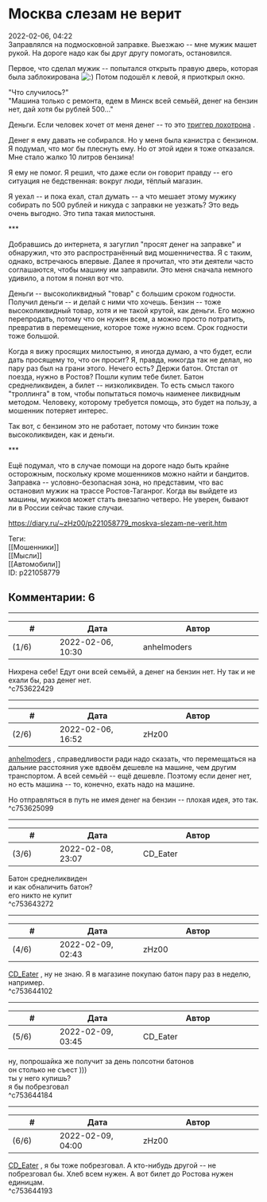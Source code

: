 Москва слезам не верит
======================

  
2022-02-06, 04:22  
 Заправлялся на подмосковной заправке. Выезжаю -- мне мужик машет рукой. На дороге надо как бы друг другу помогать, остановился.   
   
 Первое, что сделал мужик -- попытался открыть правую дверь, которая была заблокирована ![:)](/picture/3.gif) Потом подошёл к левой, я приоткрыл окно.   
   
 "Что случилось?"   
 "Машина только с ремонта, едем в Минск всей семьёй, денег на бензин нет, дай хотя бы рублей 500..."   
   
 Деньги. Если человек хочет от меня денег -- то это  [триггер лохотрона](О%20маскировке%20лохотрона)  .   
   
 Денег я ему давать не собирался. Но у меня была канистра с бензином. Я подумал, что мог бы плеснуть ему. Но от этой идеи я тоже отказался. Мне стало жалко 10 литров бензина!   
   
 Я ему не помог. Я решил, что даже если он говорит правду -- его ситуация не бедственная: вокруг люди, тёплый магазин.   
   
 Я уехал -- и пока ехал, стал думать -- а что мешает этому мужику собирать по 500 рублей и никуда с заправки не уезжать? Это ведь очень выгодно. Это типа такая милостыня.   
   
 \*\*\*   
   
 Добравшись до интернета, я загуглил "просят денег на заправке" и обнаружил, что это распространённый вид мошенничества. Я с таким, однако, встречаюсь впервые. Далее я прочитал, что эти деятели часто соглашаются, чтобы машину им заправили. Это меня сначала немного удивило, а потом я понял вот что.   
   
 Деньги -- высоколиквидный "товар" с большим сроком годности. Получил деньги -- и делай с ними что хочешь. Бензин -- тоже высоколиквидный товар, хотя и не такой крутой, как деньги. Его можно перепродать, потому что он нужен всем, а можно просто потратить, превратив в перемещение, которое тоже нужно всем. Срок годности тоже большой.   
   
 Когда я вижу просящих милостыню, я иногда думаю, а что будет, если дать просящему то, что он просит? Я, правда, никогда так не делал, но пару раз был на грани этого. Нечего есть? Держи батон. Отстал от поезда, нужно в Ростов? Пошли купим тебе билет. Батон среднеликвиден, а билет -- низколиквиден. То есть смысл такого "троллинга" в том, чтобы попытаться помочь наименее ликвидным методом. Человеку, которому требуется помощь, это будет на пользу, а мошенник потеряет интерес.   
   
 Так вот, с бензином это не работает, потому что бинзин тоже высоколиквиден, как и деньги.   
   
 \*\*\*   
   
 Ещё подумал, что в случае помощи на дороге надо быть крайне осторожным, поскольку кроме мошенников можно найти и бандитов. Заправка -- условно-безопасная зона, но представим, что вас остановил мужик на трассе Ростов-Таганрог. Когда вы выйдете из машины, мужиков может стать внезапно четверо. Не уверен, бывают ли в России сейчас такие случаи.   
  
<https://diary.ru/~zHz00/p221058779_moskva-slezam-ne-verit.htm>  
  
Теги:  
[[Мошенники]]  
[[Мысли]]  
[[Автомобили]]  
ID: p221058779  


Комментарии: 6
--------------

  


---



|         #         |              Дата              |                     Автор                     |           ID           |
| --- | --- | --- | --- |
| (1/6) | 2022-02-06, 10:30 | anhelmoders | c753622429 |

  
 Нихрена себе! Едут они всей семьёй, а денег на бензин нет. Ну так и не ехали бы, раз денег нет.   
 ^c753622429

---



|         #         |              Дата              |                     Автор                     |           ID           |
| --- | --- | --- | --- |
| (2/6) | 2022-02-06, 16:52 | zHz00 | c753625099 |

  
  [anhelmoders](https://anhelmoders.diary.ru "No plans. Only wonders.")  , справедливости ради надо сказать, что перемещаться на дальние расстояния уже вдвоём дешевле на машине, чем другим транспортом. А всей семьёй -- ещё дешевле. Поэтому если денег нет, но есть машина -- то, конечно, ехать надо на машине.   
   
 Но отправляться в путь не имея денег на бензин -- плохая идея, это так.   
 ^c753625099

---



|         #         |              Дата              |                     Автор                     |           ID           |
| --- | --- | --- | --- |
| (3/6) | 2022-02-08, 23:07 | CD\_Eater | c753643272 |

  
  Батон среднеликвиден    
 и как обналичить батон?   
 его никто не купит   
 ^c753643272

---



|         #         |              Дата              |                     Автор                     |           ID           |
| --- | --- | --- | --- |
| (4/6) | 2022-02-09, 02:43 | zHz00 | c753644102 |

  
  [CD\_Eater](https://cd-eater.diary.ru "Записки ДискоЕда")  , ну не знаю. Я в магазине покупаю батон пару раз в неделю, например.   
 ^c753644102

---



|         #         |              Дата              |                     Автор                     |           ID           |
| --- | --- | --- | --- |
| (5/6) | 2022-02-09, 03:45 | CD\_Eater | c753644184 |

  
 ну, попрошайка же получит за день полсотни батонов   
 он столько не съест )))   
 ты у него купишь?   
 я бы побрезговал   
 ^c753644184

---



|         #         |              Дата              |                     Автор                     |           ID           |
| --- | --- | --- | --- |
| (6/6) | 2022-02-09, 04:00 | zHz00 | c753644193 |

  
  [CD\_Eater](https://cd-eater.diary.ru "Записки ДискоЕда")  , я бы тоже побрезговал. А кто-нибудь другой -- не побрезговал бы. Хлеб всем нужен. А вот билет до Ростова нужен единицам.   
 ^c753644193